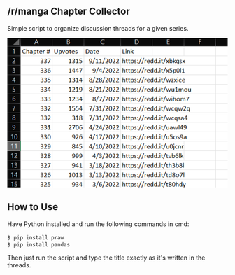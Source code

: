 ## /r/manga Chapter Collector
Simple script to organize discussion threads for a given series.

![csv shown](example.png)

## How to Use
Have Python installed and run the following commands in cmd:

```
$ pip install praw
$ pip install pandas
```

Then just run the script and type the title exactly as it's written in the threads.
